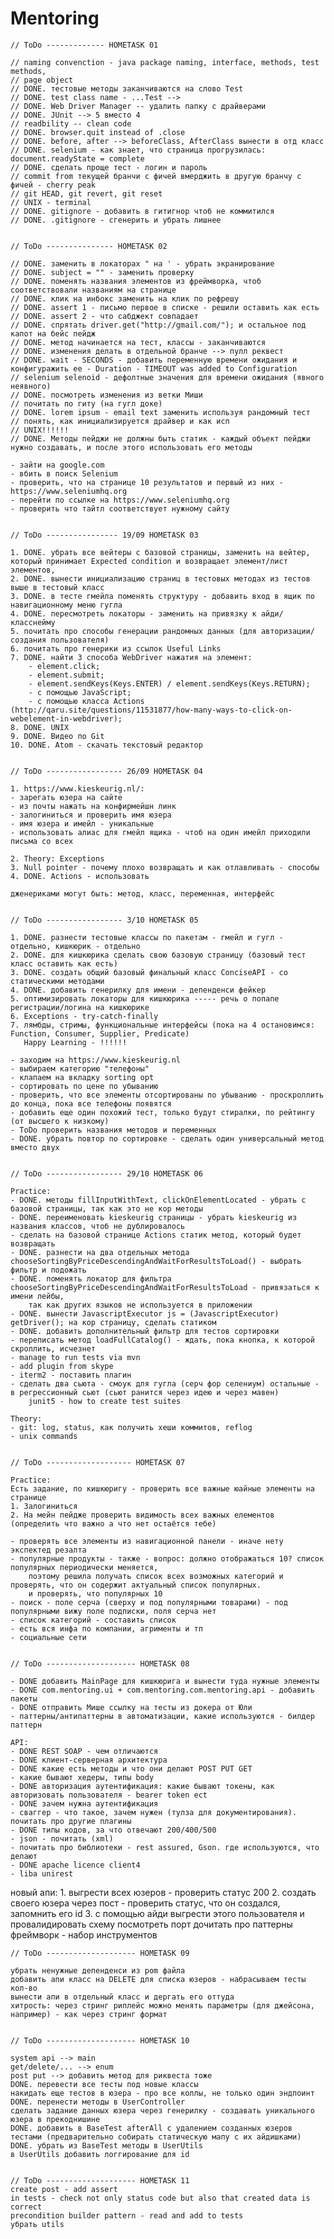 # Mentoring

    // ToDo ------------- HOMETASK 01

    // naming convenction - java package naming, interface, methods, test methods,
    // page object
    // DONE. тестовые методы заканчиваются на слово Test
    // DONE. test class name - ...Test -->
    // DONE. Web Driver Manager -- удалить папку с драйверами
    // DONE. JUnit --> 5 вместо 4
    // readbility -- clean code
    // DONE. browser.quit instead of .close
    // DONE. before, after --> beforeClass, AfterClass вынести в отд класс
    // DONE. selenium - как знает, что страница прогрузилась: document.readyState = complete
    // DONE. сделать проще тест - логин и пароль
    // commit from текущей бранчи с фичей вмерджить в другую бранчу с фичей - cherry peak
    // git HEAD, git revert, git reset
    // UNIX - terminal
    // DONE. gitignore - добавить в гитигнор чтоб не коммитился
    // DONE. .gitignore - сгенерить и убрать лишнее


    // ToDo --------------- HOMETASK 02

    // DONE. заменить в локаторах " на ' - убрать экранирование
    // DONE. subject = "" - заменить проверку
    // DONE. поменять названия элементов из фреймворка, чтоб соответствовали названиям на странице
    // DONE. клик на инбокс заменить на клик по рефрешу
    // DONE. assert 1 - письмо первое в списке - решили оставить как есть
    // DONE. assert 2 - что сабджект совпадает
    // DONE. спрятать driver.get("http://gmail.com/"); и остальное под капот на бейс пейдж
    // DONE. метод начинается на тест, классы - заканчиваются
    // DONE. изменения делать в отдельной бранче --> пулл реквест
    // DONE. wait - SECONDS - добавить переменную времени ожидания и конфигуражить ее - Duration - TIMEOUT was added to Configuration
    // selenium selenoid - дефолтные значения для времени ожидания (явного неявного)
    // DONE. посмотреть изменения из ветки Миши
    // почитать по гиту (на гугл доке)
    // DONE. lorem ipsum - email text заменить используя рандомный тест
    // понять, как инициализируется драйвер и как исп
    // UNIX!!!!!!
    // DONE. Методы пейджи не должны быть статик - каждый объект пейджи нужно создавать, и после этого использовать его методы

    - зайти на google.com
    - вбить в поиск Selenium
    - проверить, что на странице 10 результатов и первый из них - https://www.seleniumhq.org
    - перейти по ссылке на https://www.seleniumhq.org
    - проверить что тайтл соответствует нужному сайту


    // ToDo ---------------- 19/09 HOMETASK 03

    1. DONE. убрать все вейтеры с базовой страницы, заменить на вейтер, который принимает Expected condition и возвращает элемент/лист элементов,
    2. DONE. вынести инициализацию страниц в тестовых методах из тестов выше в тестовый класс
    3. DONE. в тесте гмейла поменять структуру - добавить вход в ящик по навигационному меню гугла
    4. DONE. пересмотреть локаторы - заменить на привязку к айди/класснейму
    5. почитать про способы генерации рандомных данных (для авторизации/создания пользователя)
    6. почитать про генерики из ссылок Useful Links
    7. DONE. найти 3 способа WebDriver нажатия на элемент:
        - element.click;
        - element.submit;
        - element.sendKeys(Keys.ENTER) / element.sendKeys(Keys.RETURN);
        - с помощью JavaScript;
        - с помощью класса Actions (http://qaru.site/questions/11531877/how-many-ways-to-click-on-webelement-in-webdriver);
    8. DONE. UNIX
    9. DONE. Видео по Git
    10. DONE. Atom - скачать текстовый редактор


    // ToDo ----------------- 26/09 HOMETASK 04

    1. https://www.kieskeurig.nl/:
    - зарегать юзера на сайте
    - из почты нажать на конфирмейшн линк
    - залогиниться и проверить имя юзера
    - имя юзера и имейл - уникальныe
    - использовать алиас для гмейл ящика - чтоб на один имейл приходили письма со всех

    2. Theory: Exceptions
    3. Null pointer - почему плохо возвращать и как отлавливать - способы
    4. DONE. Actions - использовать

    дженериками могут быть: метод, класс, переменная, интерфейс


    // ToDo ----------------- 3/10 HOMETASK 05

    1. DONE. разнести тестовые классы по пакетам - гмейл и гугл - отдельно, кишкюрик - отдельно
    2. DONE. для кишкюрика сделать свою базовую страницу (базовый тест класс оставить как есть)
    3. DONE. создать общий базовый финальный класс ConciseAPI - со статическими методами
    4. DONE. добавить генерилку для имени - депенденси фейкер
    5. оптимизировать локаторы для кишкюрика ----- речь о попапе регистрации/логина на кишкюрике
    6. Exceptions - try-catch-finally
    7. лямбды, стримы, функциональные интерфейсы (пока на 4 остановимся: Function, Consumer, Supplier, Predicate)
       Happy Learning - !!!!!!

    - заходим на https://www.kieskeurig.nl
    - выбираем категорию "телефоны"
    - клапаем на вкладку sorting opt
    - сортировать по цене по убыванию
    - проверить, что все элементы отсортированы по убыванию - проскроллить до конца, пока все телефоны появятся
    - добавить еще один похожий тест, только будут стиралки, по рейтингу (от высшего к низкому)
    - ToDo проверить названия методов и переменных
    - DONE. убрать повтор по сортировке - сделать один универсальный метод вместо двух


    // ToDo ----------------- 29/10 HOMETASK 06

    Practice:
    - DONE. методы fillInputWithText, clickOnElementLocated - убрать с базовой страницы, так как это не кор методы
    - DONE. переименовать kieskeurig страницы - убрать kieskeurig из названия классов, чтоб не дублировалось
    - сделать на базовой странице Actions статик метод, который будет возвращать
    - DONE. разнести на два отдельных метода chooseSortingByPriceDescendingAndWaitForResultsToLoad() - выбрать фильтр и подожать
    - DONE. поменять локатор для фильтра chooseSortingByPriceDescendingAndWaitForResultsToLoad - привязаться к имени лейбы,
        так как других языков не используется в приложении
    - DONE. вынести JavascriptExecutor js = (JavascriptExecutor) getDriver(); на кор страницу, сделать статиком
    - DONE. добавить дополнительный фильтр для тестов сортировки
    - переписать метод loadFullCatalog() - ждать, пока кнопка, к которой скроллить, исчезнет
    - manage to run tests via mvn
    - add plugin from skype
    - iterm2 - поставить плагин
    - сделать два сьюта - смоук для гугла (серч фор селениум) остальные - в регрессионный сьют (сьют ранится через идею и через мавен)
        junit5 - how to create test suites

    Theory:
    - git: log, status, как получить хеши коммитов, reflog
    - unix commands


    // ToDo ------------------- HOMETASK 07

    Practice:
    Есть задание, по кишкюригу - проверить все важные юайные элементы на странице
    1. Залогиниться
    2. На мейн пейдже проверить видимость всех важных елементов
    (определить что важно а что нет остаётся тебе)

    - проверять все элементы из навигационной панели - иначе нету экспектед резалта
    - популярные продукты - также - вопрос: должно отображаться 10? список популярных периодически меняется,
        поэтому решила получать список всех возможных категорий и проверять, что он содержит актуальный список популярных.
        и проверять, что популярных 10
    - поиск - поле серча (сверху и под популярными товарами) - под популярными вижу поле подписки, поля серча нет
    - список категорий - составить список
    - есть вся инфа по компании, агрименты и тп
    - социальные сети


    // ToDo -------------------- HOMETASK 08

    - DONE добавить MainPage для кишкюрига и вынести туда нужные элементы
    - DONE com.mentoring.ui + com.mentoring.com.mentoring.api - добавить пакеты
    - DONE отправить Мише ссылку на тесты из докера от Юли
    - паттерны/антипаттерны в автоматизации, какие используются - билдер паттерн

    API:
    - DONE REST SOAP - чем отличаются
    - DONE клиент-серверная архитектура
    - DONE какие есть методы и что они делают POST PUT GET
    - какие бывают хедеры, типы body
    - DONE авторизация аутентификация: какие бывают токены, как авторизовать пользователя - bearer token ect
    - DONE зачем нужна аутентификация
    - сваггер - что такое, зачем нужен (тулза для документирования). почитать про другие плагины
    - DONE типы кодов, за что отвечают 200/400/500
    - json - почитать (xml)
    - почитать про библиотеки - rest assured, Gson. где используются, что делают
    - DONE apache licence client4
    - liba unirest

новый апи:
    1. выгрести всех юзеров - проверить статус 200
    2. создать своего юзера через пост - проверить статус, что он создался, запомнить его id
    3. с помощью айди выгрести этого пользователя и провалидировать схему
    посмотреть порт
    дочитать про паттерны
    фреймворк - набор инструментов


    // ToDo -------------------- HOMETASK 09

    убрать ненужные депенденси из pom файла
    добавить апи класс на DELETE для списка юзеров - набрасываем тесты кол-во
    вынести апи в отдельный класс и дергать его оттуда
    хитрость: через стринг риплейс можно менять параметры (для джейсона, например) - как через стринг формат


    // ToDo -------------------- HOMETASK 10

    system api --> main
    get/delete/... --> enum
    post put --> добавить метод для риквеста тоже
    DONE. перевести все тесты под новые классы
    накидать еще тестов в юзера - про все коллы, не только один эндпоинт
    DONE. перенести методы в UserController
    сделать задание данных юзера через генерилку - создавать уникального юзера в прекоднишине
    DONE. добавить в BaseTest afterAll с удалением созданных юзеров тестами (предварительно собирать статическую мапу с их айдишками)
    DONE. убрать из BaseTest методы в UserUtils
    в UserUtils добавить логгирование для id


    // ToDo -------------------- HOMETASK 11
    create post - add assert
    in tests - check not only status code but also that created data is correct
    precondition builder pattern - read and add to tests
    убрать utils
